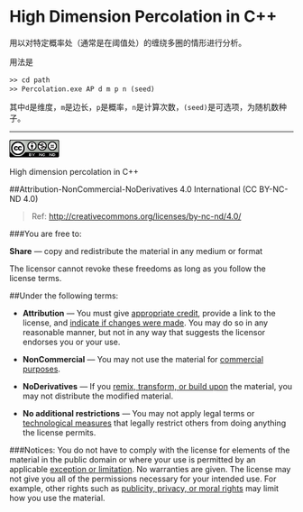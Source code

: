 # High Dimension Percolation in C++

用以对特定概率处（通常是在阈值处）的缠绕多圈的情形进行分析。

用法是

```
>> cd path
>> Percolation.exe AP d m p n (seed)
```
其中`d`是维度，`m`是边长，`p`是概率，`n`是计算次数，`(seed)`是可选项，为随机数种子。

-----------

[![CC BY-NC-ND](https://raw.githubusercontent.com/HDpercolation/HDPercolationCpp/master/images/BYNCND.png)](http://creativecommons.org/licenses/by-nc-nd/4.0/)

High dimension percolation in C++

##Attribution-NonCommercial-NoDerivatives 4.0 International (CC BY-NC-ND 4.0)

> Ref: http://creativecommons.org/licenses/by-nc-nd/4.0/

###You are free to:

**Share** — copy and redistribute the material in any medium or format

The licensor cannot revoke these freedoms as long as you follow the license terms.

##Under the following terms:

* **Attribution** — You must give [appropriate credit](https://creativecommons.org/licenses/by-nc-nd/4.0/#), provide a link to the license, and [indicate if changes were made](https://creativecommons.org/licenses/by-nc-nd/4.0/#). You may do so in any reasonable manner, but not in any way that suggests the licensor endorses you or your use.  

* **NonCommercial** — You may not use the material for [commercial purposes](https://creativecommons.org/licenses/by-nc-nd/4.0/#).  


* **NoDerivatives** — If you [remix, transform, or build upon](https://creativecommons.org/licenses/by-nc-nd/4.0/#) the material, you may not distribute the modified material.  

* **No additional restrictions** — You may not apply legal terms or [technological measures](https://creativecommons.org/licenses/by-nc-nd/4.0/#) that legally restrict others from doing anything the license permits.

###Notices:
You do not have to comply with the license for elements of the material in the public domain or where your use is permitted by an applicable [exception or limitation](https://creativecommons.org/licenses/by-nc-nd/4.0/#).
No warranties are given. The license may not give you all of the permissions necessary for your intended use. For example, other rights such as [publicity, privacy, or moral rights](https://creativecommons.org/licenses/by-nc-nd/4.0/#) may limit how you use the material.
